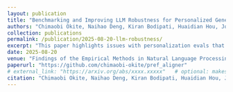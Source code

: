 ```yaml
---
layout: publication
title: "Benchmarking and Improving LLM Robustness for Personalized Generation"
authors: "Chimaobi Okite, Naihao Deng, Kiran Bodipati, Huaidian Hou, Joyce Chai, Rada Mihalcea"
collection: publications
permalink: /publication/2025-08-20-llm-robustness/
excerpt: "This paper highlights issues with personalization evals that focus only on preference alignment and advocates a multidimensional approach."
date: 2025-08-20
venue: "Findings of the Empirical Methods in Natural Language Processing (EMNLP), 2025"
paperurl: "https://github.com/chimaobi-okite/pref_aligner"
# external_link: "https://arxiv.org/abs/xxxx.xxxxx"   # optional: makes the title link out
citation: "Chimaobi Okite, Naihao Deng, Kiran Bodipati, Huaidian Hou, Joyce Chai, Rada Mihalcea. (2025). &quot;Benchmarking and Improving LLM Robustness for Personalized Generation&quot; <i>Findings of EMNLP 2025</i>."
---
```

